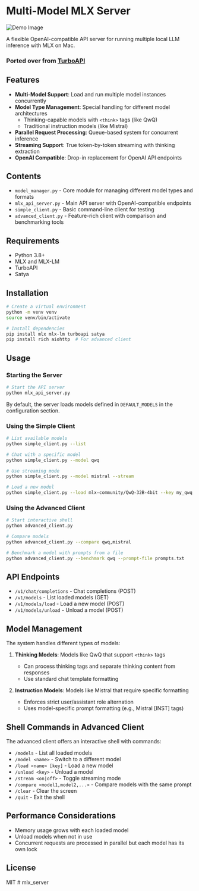 # Multi-Model MLX Server

![Demo Image](video/mlx.gif)




A flexible OpenAI-compatible API server for running multiple local LLM inference with MLX on Mac.


### Ported over from [TurboAPI](https://github.com/justrach/turboAPI/tree/main/mlx_server)


## Features

- **Multi-Model Support**: Load and run multiple model instances concurrently 
- **Model Type Management**: Special handling for different model architectures
  - Thinking-capable models with `<think>` tags (like QwQ)
  - Traditional instruction models (like Mistral)
- **Parallel Request Processing**: Queue-based system for concurrent inference
- **Streaming Support**: True token-by-token streaming with thinking extraction
- **OpenAI Compatible**: Drop-in replacement for OpenAI API endpoints

## Contents

- `model_manager.py` - Core module for managing different model types and formats
- `mlx_api_server.py` - Main API server with OpenAI-compatible endpoints
- `simple_client.py` - Basic command-line client for testing
- `advanced_client.py` - Feature-rich client with comparison and benchmarking tools

## Requirements

- Python 3.8+
- MLX and MLX-LM
- TurboAPI
- Satya

## Installation

```bash
# Create a virtual environment
python -m venv venv
source venv/bin/activate

# Install dependencies
pip install mlx mlx-lm turboapi satya
pip install rich aiohttp  # For advanced client
```

## Usage

### Starting the Server

```bash
# Start the API server
python mlx_api_server.py
```

By default, the server loads models defined in `DEFAULT_MODELS` in the configuration section.

### Using the Simple Client

```bash
# List available models
python simple_client.py --list

# Chat with a specific model
python simple_client.py --model qwq

# Use streaming mode
python simple_client.py --model mistral --stream

# Load a new model
python simple_client.py --load mlx-community/QwQ-32B-4bit --key my_qwq
```

### Using the Advanced Client

```bash
# Start interactive shell
python advanced_client.py

# Compare models
python advanced_client.py --compare qwq,mistral

# Benchmark a model with prompts from a file
python advanced_client.py --benchmark qwq --prompt-file prompts.txt
```

## API Endpoints

- `/v1/chat/completions` - Chat completions (POST)
- `/v1/models` - List loaded models (GET)
- `/v1/models/load` - Load a new model (POST)
- `/v1/models/unload` - Unload a model (POST)

## Model Management

The system handles different types of models:

1. **Thinking Models**: Models like QwQ that support `<think>` tags
   - Can process thinking tags and separate thinking content from responses
   - Use standard chat template formatting

2. **Instruction Models**: Models like Mistral that require specific formatting
   - Enforces strict user/assistant role alternation
   - Uses model-specific prompt formatting (e.g., Mistral [INST] tags)

## Shell Commands in Advanced Client

The advanced client offers an interactive shell with commands:

- `/models` - List all loaded models
- `/model <name>` - Switch to a different model
- `/load <name> [key]` - Load a new model
- `/unload <key>` - Unload a model
- `/stream <on|off>` - Toggle streaming mode
- `/compare <model1,model2,...>` - Compare models with the same prompt
- `/clear` - Clear the screen
- `/quit` - Exit the shell

## Performance Considerations

- Memory usage grows with each loaded model
- Unload models when not in use
- Concurrent requests are processed in parallel but each model has its own lock

## License

MIT # mlx_server
